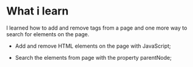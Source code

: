 <h1>What i learn</h1>

<p>
I learned how to add and remove tags from a page and one more way to search for elements on the page.
</p>

* Add and remove HTML elements on the page with JavaScript;

* Search the elements from page with the property parentNode;